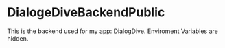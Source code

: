 # DialogeDiveBackendPublic
This is the backend used for my app: DialogDive. Enviroment Variables are hidden.
